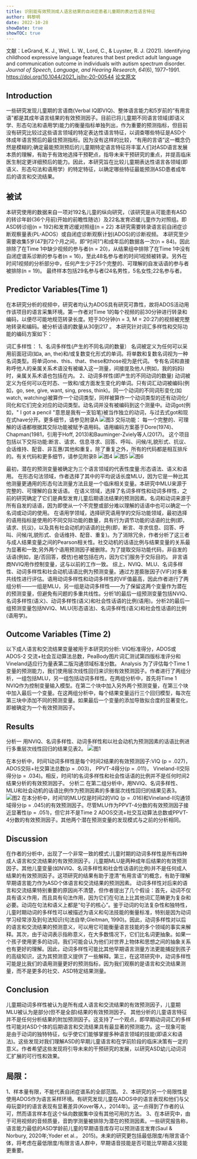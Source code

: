 ```yaml
---
title: 识别能有效预测成人语言结果的自闭症患者儿童期的表达性语言特征
author: 韩黎明
date: 2022-10-28
showDate: true
showTOC: true
---
```


文献：LeGrand, K. J., Weil, L. W., Lord, C., & Luyster, R. J. (2021). Identifying childhood expressive language features that best predict adult language and communication outcome in individuals with autism spectrum disorder. _Journal of Speech, Language, and Hearing Research_, _64_(6), 1977–1991. https://doi.org/10.1044/2021_jslhr-20-00544
[论文原文](../Source_Files/2022-10-28-HLM8.pdf)


## Introduction

一些研究发现儿童期的言语商(Verbal IQ即VIQ)、整体语言能力和5岁前的“有用言语”都是其成年语言结果的有效预测因子。目前已将儿童期不同语言领域(即语义学、形态句法和语用学)能力的衡量指标单独列出，作为重要的预测指标，但目前没有研究比较过这些语言领域的特定表达性语言特征，以调查哪些特征是ASD个体成年语言预后的最佳预测指标。因为没有这样的比较，“有用的言语”这一概念仍然是模糊的;确定最能预测预后的儿童期特定语言特征将丰富人们对ASD语言发展本质的理解，有助于有效地选择干预靶点，指导未来干预研究的重点，并提高临床医生制定更详细预后的能力。因此，本研究旨在比较儿童期表达性语言各领域(即语义、形态句法和语用学）的特定特征，以确定哪些特征最能预测ASD患者成年后的语言和交流结果。
## 被试
本研究使用的数据来自一项对192名儿童的纵向研究，（该研究是从可能患有ASD的转诊年龄(36个月前)开始的前瞻性随访）及22名发育迟缓儿童作为对照组。即ASD转诊组(n = 192)和发育迟缓对照组(n = 22)
本研究需要转录语言前自闭症诊断观察量表(PL-ADOS）或自闭症诊断观察计划(ADOS)的诊断视频。
本研究至少需要收集5岁(47到72个月之间，即“时间1”)和成年后的数据各一次(n = 84)。因此排除了在Time 1中缺少视频的参与者(n = 20)，从结果组中排除了在Time 1中没有自闭症谱系诊断的参与者(n = 16)，至此48名参与者的时间1视频被转录。另外在时间1视频的分析部分中，任何产生少于25个完整的、可理解的自发话语的参与者被排除(n = 19)。
最终样本包括29名参与者(24名男性，5名女性;22名参与者。

## Predictor Variables(Time 1)
在本研究分析的视频中，研究者均认为ADOS具有研究可靠性，故将ADOS活动用作该项目的语言采集环境。第一作者对Time 1的每个视频的前30分钟进行转录和编码，以便尽可能地规范转录长度。短于30分钟(n = 3, M = 20:27)的视频被完整地转录和编码。被分析话语的数量从30到217 。
本研究针对词汇多样性和交际功能的编码方案如下：

词汇多样性：
1、名词多样性(产生的不同名词的数量）
名词被定义为任何可以采用前面冠词(如a, an, the)和/或复数变化形式的单词。将单数和复数名词视为一种名词类型。将单词one、this、that、these和those视为是代词。
专有名词和直接称呼他人的亲属关系术语没有被编入这一测量，间接提及他人(例如，我的妈妈)时，亲属关系术语也包括在内。
2、动词多样性(即产生的不同动词的数量)
动词被定义为任何可以在时态、一致和/或方面发生变化的单词。只有词汇动词被编码(例如，go, see, give, want, sing, press, think)。同一个动词的不同词形变化(如watch, watching)被算作一个动词类型，同样被算作一个动词类型的还有动词化/同化和它们完全对应的动词类型。动名词并没有被编码到这个测量中。动词got(例如，" I got a pencil "意思是我有一支铅笔)被当作独立的动词，与过去式got和现在式have分开。更多细节，请参见附录A
![图3](../Supporting_Information/2022-10-28-HLM8-Fig3.png)
交际功能：
每一个完整的、可理解的话语都根据其交际功能被赋予语用码。语用编码方案基于Dore(1974)、Chapman(1981，引用于Hoff, 2013)和Bauminger-Zviely等人(2017)。
这个项目包括以下交际功能:断言、请求、信息寻求、回答、呼叫、问候/礼貌形式、抗议、会话维持、配音、非互惠/其他和重复。除了重复之外，所有的代码都是相互排斥的。有关代码和更多细节，请参见附录B
![图4](../Supporting_Information/2022-10-28-HLM8-Fig4.png)
![图5](../Supporting_Information/2022-10-28-HLM8-Fig5.png)
![图6](../Supporting_Information/2022-10-28-HLM8-Fig6.png)

最初，潜在的预测变量被确定为三个语言领域的代表性度量:形态语法、语义和语用。
在形态句法领域，作者选择了其中的平均说话长度MLU，因为它是一种比其他测量更通用的形态句法测量方法且是一个临床相关变量。本研究中MLU来源于完整的、可理解的自发话语。
在语义领域，选择了名词多样性和动词多样性，之前的研究确定了它们是典型发育儿童后期语法结果的预测因素。名词和动词来源于所有自发的话语，因为即使从一个不完整或部分难以理解的话语中也可以确定一个名词或动词的使用。
在语用学领域，选择研究语用学的交际功能领域，最初选择的语用指标是使用的不同交际功能的数量，具有行为调节功能的话语的比例(即，请求、抗议)，以及具有社会动机的话语的比例(即，断言、寻求信息、回答、呼叫、问候/礼貌形式、会话维持、配音、重复)。为了消除冗余，作者分析了这三者与成人结果变量之间的Pearson相关性。社交动机的话语比例与结果变量的关系最为显著和一致;另外两个语用预测因子被删除。为了提取交际功能代码，非自发的话语(例如，是/否回答，模仿)也被包括在内，因为它们服务于交际目的。
非言语商NVIQ用作控制变量，这与以前的工作一致。
综上，NVIQ、MLU、名词多样性、动词多样性和社会动机话语比例为预测变量。通过方差膨胀因子(VIF)对多重共线性进行评估。语用动词多样性和动词多样性的VIF值最高，因此作者进行了两组分析——一组是MLU，另一组是动词多样性——为了保留这两个变量作为潜在的预测变量，但避免有问题的多重共线性。分析1的最后一组预测变量包括NVIQ、名词多样性(语义)、动词多样性(语义)和社会性话语的比例(语用)。分析2的最后一组预测变量包括NVIQ、MLU(形态语法)、名词多样性(语义)和社会性话语的比例(语用学)。
## Outcome Variables (Time 2)
以下成人语言和交流结果变量被用于本研究的分析:
VIQ标准得分，ADOS或ADOS-2 交流+社会互动算法总数，PeaBody图片词汇测试第四版标准评分和Vineland适应行为量表第二版沟通领域标准分数。
Analysis
为了评估每个Time 1变量的预测能力，我们使用层次线性回归来识别有效预测因子。作者进行了两组分析，一组包括MLU，另一组包括动词多样性。在两组分析中，首先将Time 1 NVIQ作为控制变量输入模型。在第二个块中加入另外两个预测变量，在第三个块中加入最后一个变量。在这两组分析中，每个结果变量运行三个回归模型，每次在第三块中添加不同的预测变量。如果最后一个变量的添加导致拟合度的显著变化，即被确定为一个有效预测因子。

## Results
分析一
用NVIQ、名词多样性、动词多样性和以社会动机为预测因素的话语比例进行多重层次线性回归的结果见表2。
![图1](../Supporting_Information/2022-10-28-HLM8-Fig1.png)

在本分析中，时间1动词多样性是每个时间2结果的有效预测因子:VIQ (p = .027)， ADOS交际+社交算法总数(p = .003)， PPVT-4得分(p = .011)， Vineland-II交际得分(p = .034)。相反，时间1的名词多样性和社会性话语的比例并不是任何时间2结果分析的有效预测因子。
分析二
在第二组分析中，用NVIQ、名词多样性、MLU和社会动机的话语比例作为预测因素的多重层次线性回归的结果见表3。
![图2](../Supporting_Information/2022-10-28-HLM8-Fig2.png)
在本分析中，时间1的MLU仅是时间2的VIQ (p = .016)和Vineland-II沟通领域得分(p = .045)的有效预测因子。尽管MLU作为PPVT-4分数的有效预测因子接近显著性(p = .051)，但它并不是Time 2 ADOS交流+社交互动算法总数或PPVT-4分数的有效预测因子。其他两个潜在预测变量的发现模式与之前的分析相同。
## Discussion
在作者的分析中，出现了一个非常一致的模式:儿童时期的动词多样性是所有四种成人语言和交流结果的有效预测因子。儿童期MLU是两种成年后结果的有效预测因子。其他儿童变量(如NVIQ、名词多样性和社会性话语的比例)并不是任何成人结果的有效预测因子。这项研究的结果有助于澄清“有用言语”的概念，有助于理解早期语言能力作为ASD个体语言和交流结果的预测因素。
动词多样性对后来的语言和交流结果特别重要的原因尚不清楚，但作者提出了几个假设：首先，动词不仅具有语义作用，而且具有句法作用，因为它们在句法上比其他词汇范畴更为复杂和必要。动词在句法和语义上都是“句子的核心”。鉴于动词的句法复杂性和独特性，儿童时期动词的多样性可以被描述为语义和句法技能的衡量标准，特别是因为动词学习经常涉及到句法知识(句法自举;Gleitman, 1990)。因此，动词多样性对以后的语言和交流结果的预测意义，可以用它可能衡量语言技能的多个领域的事实来解释。其次，由于动词表示指称意义，在大多数情况下，它们比名词更抽象。如果一个孩子使用更多的动词，我们可能会认为他们对世界上物体和思想之间的抽象关系也有更好的理解。因此，动词多样性可能比其他早期语言测量方法更能捕捉到孩子的高级知识，这为其预测意义提供了一些解释。第三，在这项研究中，动词多样性可能是比我们的语用测量更好的预测指标，因为我们观察的是语言和交流结果测量，而不是更多的社交、ASD特定结果测量。
## Conclusion
儿童期动词多样性被认为是所有成人语言和交流结果的有效预测因子，儿童期MLU被认为是部分(但不是全部)结果的有效预测因子。
其他分析的儿童语言特征并不是任何分析结果的附加预测因子。这支持了一个观点，即早期动词词汇的多样性可能对ASD个体的后期语言和交流结果具有最显著的预测能力。这一现象可能是由于动词的独特特征，似乎使它们能够掌握多种语言领域的技能(即语义和语法)。这些发现对我们理解ASD的早期儿童语言和在学前阶段的临床决策有一定的意义。作者希望这些发现将引导未来的干预研究的发展，以研究ASD幼儿动词词汇扩展的可行性和效果。
## 局限：
1、样本量有限，不能代表自闭症谱系的全部范围。
2、本研究的另一个局限性是使用ADOS作为语言采样环境。有研究发现儿童在ADOS中的语言表现和他们与父母玩耍时的语言表现有显著差异(Kover等人，2014年)。这一点得到了作者的认可，然而语言样本在这个纵向数据集中没有其他可用的方法。
3、在本研究中，由于可用视频的音频质量，音韵学测量被排除为潜在的预测因素。一些研究报告称，语言能力最低的ASD学龄前儿童的早期语音库存可以预测语言发育(Saul & Norbury, 2020年;Yoder et al.， 2015)。未来的研究更包括最低限度/有限言语个体，将考虑在最低限度/有限言语人群中，早期语音技能是否可能比早期语义技能更重要。